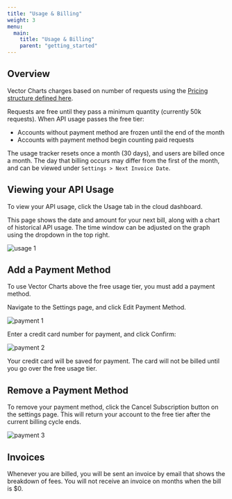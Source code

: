```yaml
---
title: "Usage & Billing"
weight: 3
menu:
  main:
    title: "Usage & Billing"
    parent: "getting_started"
---
```


## Overview

Vector Charts charges based on number of requests using the [Pricing structure defined here](https://vectorcharts.com/pricing/).

Requests are free until they pass a minimum quantity (currently 50k requests). When API usage passes the free tier:

- Accounts without payment method are frozen until the end of the month
- Accounts with payment method begin counting paid requests

The usage tracker resets once a month (30 days), and users are billed once a month. The day that billing occurs may differ from the first of the month, and can be viewed under `Settings > Next Invoice Date`.

## Viewing your API Usage

To view your API usage, click the Usage tab in the cloud dashboard.

This page shows the date and amount for your next bill, along with a chart of historical API usage. The time window can be adjusted on the graph using the dropdown in the top right.

![usage 1](/img/usage.png)

## Add a Payment Method

To use Vector Charts above the free usage tier, you must add a payment method.

Navigate to the Settings page, and click Edit Payment Method.

![payment 1](/img/payment1.png)

Enter a credit card number for payment, and click Confirm:

![payment 2](/img/payment2.png)

Your credit card will be saved for payment. The card will not be billed until you go over the free usage tier.

## Remove a Payment Method

To remove your payment method, click the Cancel Subscription button on the settings page. This will return your account to the free tier after the current billing cycle ends.

![payment 3](/img/payment3.png)


## Invoices

Whenever you are billed, you will be sent an invoice by email that shows the breakdown of fees. You will not receive an invoice on months when the bill is $0.